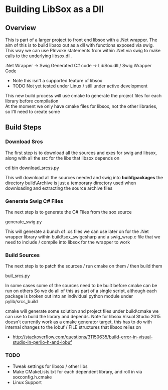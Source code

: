 # Building LibSox as a Dll

## Overview

This is part of a larger project to front end libsox with a .Net wrapper.
The aim of this is to build libsox out as a dll with functions exposed via swig.
This way we can use PInvoke statements from within .Net via swig to make calls to the underlying libsox.dll.

.Net Wrapper -> Swig Generated C# code -> LibSox.dll / Swig Wrapper Code

  * Note this isn't a supported feature of libsox
  * TODO Not yet tested under Linux / still under active development

This new build process will use cmake to generate the project files for each library before compilation <br />
At the moment we only have cmake files for libsox, not the other libraries, so I'll need to create some

## Build Steps

### Download Srcs

The first step is to download all the sources and exes for swig and libsox, along with all the src
for the libs that libsox depends on

  cd bin
  download_srcss.py

This will download all the sources needed and swig into **build\packages**
the directory build\Archive is just a temporary directory used when downloading and extracting the source archive files

### Generate Swig C# Files

The next step is to generate the C# Files from the sox source

  generate_swig.py

This will generate a bunch of .cs files we can use later on for the .Net wrapper library within build\sox_swigcsharp
and a swig_wrap.c file that we need to include / compile into libsox for the wrapper to work

### Build Sources

The next step is to patch the sources / run cmake on them / then build them

  buil_srcs.py

In some cases some of the sources need to be built before cmake can be run on others
So we do all of this as part of a single script, although each package is broken out into an individual python module
under pylib/srcs_build

cmake will generate some solution and project files under build\cmake we can use to build the library and depends.
Note for libsox Visual Studio 2015 doesn't currently work as a cmake generator target, this has to do with
internal changes to the iobuf / FILE structures that libsox relies on

 * http://stackoverflow.com/questions/31150635/build-error-in-visual-studio-in-perlio-h-and-iobuf

### TODO

  * Tweak settings for libsox / other libs
  * Make CMakeLists.txt for each dependent library, and roll in via soxconfig.h.cmake
  * Linux Support
